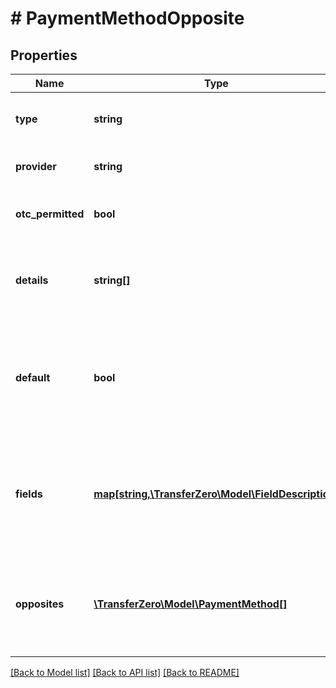 # # PaymentMethodOpposite

## Properties

Name | Type | Description | Notes
------------ | ------------- | ------------- | -------------
**type** | **string** | Details currency and type of payment. | [optional] 
**provider** | **string** | Identifies the payment provider. | [optional] 
**otc_permitted** | **bool** | Are over the counter transactions permitted? | [optional] 
**details** | **string[]** | Fields required to make the payment depending on type. | [optional] 
**default** | **bool** | Boolean revealing whether this is the default payout method. Only present on payout methods | [optional] 
**fields** | [**map[string,\TransferZero\Model\FieldDescription]**](FieldDescription.md) | The fields needed for payments with this payment method with details on validation requirements | [optional] 
**opposites** | [**\TransferZero\Model\PaymentMethod[]**](PaymentMethod.md) | List of all providers that can be used in conjunction with the main provider | [optional] 

[[Back to Model list]](../../README.md#documentation-for-models) [[Back to API list]](../../README.md#documentation-for-api-endpoints) [[Back to README]](../../README.md)


